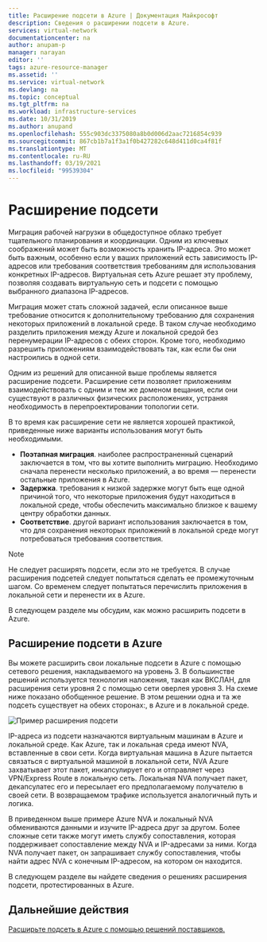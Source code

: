 ```yaml
---
title: Расширение подсети в Azure | Документация Майкрософт
description: Сведения о расширении подсети в Azure.
services: virtual-network
documentationcenter: na
author: anupam-p
manager: narayan
editor: ''
tags: azure-resource-manager
ms.assetid: ''
ms.service: virtual-network
ms.devlang: na
ms.topic: conceptual
ms.tgt_pltfrm: na
ms.workload: infrastructure-services
ms.date: 10/31/2019
ms.author: anupand
ms.openlocfilehash: 555c903dc3375080a8b0d006d2aac7216854c939
ms.sourcegitcommit: 867cb1b7a1f3a1f0b427282c648d411d0ca4f81f
ms.translationtype: MT
ms.contentlocale: ru-RU
ms.lasthandoff: 03/19/2021
ms.locfileid: "99539304"
---
```

# <a name="subnet-extension"></a>Расширение подсети
Миграция рабочей нагрузки в общедоступное облако требует тщательного планирования и координации. Одним из ключевых соображений может быть возможность хранить IP-адреса. Это может быть важным, особенно если у ваших приложений есть зависимость IP-адресов или требования соответствия требованиям для использования конкретных IP-адресов. Виртуальная сеть Azure решает эту проблему, позволяя создавать виртуальную сеть и подсети с помощью выбранного диапазона IP-адресов.

Миграция может стать сложной задачей, если описанное выше требование относится к дополнительному требованию для сохранения некоторых приложений в локальной среде. В таком случае необходимо разделить приложения между Azure и локальной средой без перенумерации IP-адресов с обеих сторон. Кроме того, необходимо разрешить приложениям взаимодействовать так, как если бы они настроились в одной сети.

Одним из решений для описанной выше проблемы является расширение подсети. Расширение сети позволяет приложениям взаимодействовать с одним и тем же доменом вещания, если они существуют в различных физических расположениях, устраняя необходимость в перепроектировании топологии сети. 

В то время как расширение сети не является хорошей практикой, приведенные ниже варианты использования могут быть необходимыми.

- **Поэтапная миграция**. наиболее распространенный сценарий заключается в том, что вы хотите выполнить миграцию. Необходимо сначала перенести несколько приложений, а во время — перенести остальные приложения в Azure.
- **Задержка**. требования к низкой задержке могут быть еще одной причиной того, что некоторые приложения будут находиться в локальной среде, чтобы обеспечить максимально близкое к вашему центру обработки данных.
- **Соответствие**. другой вариант использования заключается в том, что для сохранения некоторых приложений в локальной среде могут потребоваться требования соответствия.
 
> [!NOTE] 
> Не следует расширять подсети, если это не требуется. В случае расширения подсетей следует попытаться сделать ее промежуточным шагом. Со временем следует попытаться перечислить приложения в локальной сети и перенести их в Azure.

В следующем разделе мы обсудим, как можно расширить подсети в Azure.


## <a name="extend-your-subnet-to-azure"></a>Расширение подсети в Azure
 Вы можете расширить свои локальные подсети в Azure с помощью сетевого решения, накладываемого на уровень 3. В большинстве решений используется технология наложения, такая как ВКСЛАН, для расширения сети уровня 2 с помощью сети оверлея уровня 3. На схеме ниже показано обобщенное решение. В этом решении одна и та же подсеть существует на обеих сторонах:, в Azure и в локальной среде. 

![Пример расширения подсети](./media/subnet-extension/subnet-extension.png)

IP-адреса из подсети назначаются виртуальным машинам в Azure и локальной среде. Как Azure, так и локальная среда имеют NVA, вставленные в свои сети. Когда виртуальная машина в Azure пытается связаться с виртуальной машиной в локальной сети, NVA Azure захватывает этот пакет, инкапсулирует его и отправляет через VPN/Express Route в локальную сеть. Локальная NVA получает пакет, декапсулатес его и пересылает его предполагаемому получателю в своей сети. В возвращаемом трафике используется аналогичный путь и логика.

В приведенном выше примере Azure NVA и локальный NVA обмениваются данными и изучите IP-адреса друг за другом. Более сложные сети также могут иметь службу сопоставления, которая поддерживает сопоставление между NVA и IP-адресами за ними. Когда NVA получает пакет, он запрашивает службу сопоставления, чтобы найти адрес NVA с конечным IP-адресом, на котором он находится.

В следующем разделе вы найдете сведения о решениях расширения подсети, протестированных в Azure.

## <a name="next-steps"></a>Дальнейшие действия 
[Расширьте подсеть в Azure с помощью решений поставщиков.](https://github.com/microsoft/Azure-LISP)